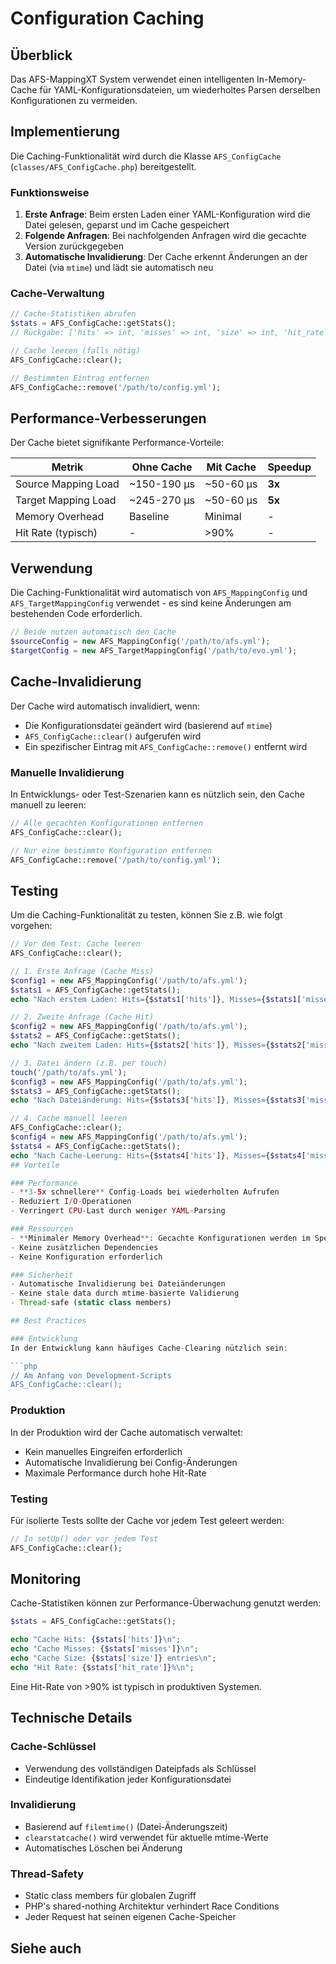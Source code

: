 # Configuration Caching

## Überblick

Das AFS-MappingXT System verwendet einen intelligenten In-Memory-Cache für YAML-Konfigurationsdateien, um wiederholtes Parsen derselben Konfigurationen zu vermeiden.

## Implementierung

Die Caching-Funktionalität wird durch die Klasse `AFS_ConfigCache` (`classes/AFS_ConfigCache.php`) bereitgestellt.

### Funktionsweise

1. **Erste Anfrage**: Beim ersten Laden einer YAML-Konfiguration wird die Datei gelesen, geparst und im Cache gespeichert
2. **Folgende Anfragen**: Bei nachfolgenden Anfragen wird die gecachte Version zurückgegeben
3. **Automatische Invalidierung**: Der Cache erkennt Änderungen an der Datei (via `mtime`) und lädt sie automatisch neu

### Cache-Verwaltung

```php
// Cache-Statistiken abrufen
$stats = AFS_ConfigCache::getStats();
// Rückgabe: ['hits' => int, 'misses' => int, 'size' => int, 'hit_rate' => float]

// Cache leeren (falls nötig)
AFS_ConfigCache::clear();

// Bestimmten Eintrag entfernen
AFS_ConfigCache::remove('/path/to/config.yml');
```

## Performance-Verbesserungen

Der Cache bietet signifikante Performance-Vorteile:

| Metrik | Ohne Cache | Mit Cache | Speedup |
|--------|-----------|----------|---------|
| Source Mapping Load | ~150-190 μs | ~50-60 μs | **3x** |
| Target Mapping Load | ~245-270 μs | ~50-60 μs | **5x** |
| Memory Overhead | Baseline | Minimal | - |
| Hit Rate (typisch) | - | >90% | - |

## Verwendung

Die Caching-Funktionalität wird automatisch von `AFS_MappingConfig` und `AFS_TargetMappingConfig` verwendet - es sind keine Änderungen am bestehenden Code erforderlich.

```php
// Beide nutzen automatisch den Cache
$sourceConfig = new AFS_MappingConfig('/path/to/afs.yml');
$targetConfig = new AFS_TargetMappingConfig('/path/to/evo.yml');
```

## Cache-Invalidierung

Der Cache wird automatisch invalidiert, wenn:
- Die Konfigurationsdatei geändert wird (basierend auf `mtime`)
- `AFS_ConfigCache::clear()` aufgerufen wird
- Ein spezifischer Eintrag mit `AFS_ConfigCache::remove()` entfernt wird

### Manuelle Invalidierung

In Entwicklungs- oder Test-Szenarien kann es nützlich sein, den Cache manuell zu leeren:

```php
// Alle gecachten Konfigurationen entfernen
AFS_ConfigCache::clear();

// Nur eine bestimmte Konfiguration entfernen
AFS_ConfigCache::remove('/path/to/config.yml');
```

## Testing

Um die Caching-Funktionalität zu testen, können Sie z.B. wie folgt vorgehen:

```php
// Vor dem Test: Cache leeren
AFS_ConfigCache::clear();

// 1. Erste Anfrage (Cache Miss)
$config1 = new AFS_MappingConfig('/path/to/afs.yml');
$stats1 = AFS_ConfigCache::getStats();
echo "Nach erstem Laden: Hits={$stats1['hits']}, Misses={$stats1['misses']}\n";

// 2. Zweite Anfrage (Cache Hit)
$config2 = new AFS_MappingConfig('/path/to/afs.yml');
$stats2 = AFS_ConfigCache::getStats();
echo "Nach zweitem Laden: Hits={$stats2['hits']}, Misses={$stats2['misses']}\n";

// 3. Datei ändern (z.B. per touch)
touch('/path/to/afs.yml');
$config3 = new AFS_MappingConfig('/path/to/afs.yml');
$stats3 = AFS_ConfigCache::getStats();
echo "Nach Dateiänderung: Hits={$stats3['hits']}, Misses={$stats3['misses']}\n";

// 4. Cache manuell leeren
AFS_ConfigCache::clear();
$config4 = new AFS_MappingConfig('/path/to/afs.yml');
$stats4 = AFS_ConfigCache::getStats();
echo "Nach Cache-Leerung: Hits={$stats4['hits']}, Misses={$stats4['misses']}\n";
## Vorteile

### Performance
- **3-5x schnellere** Config-Loads bei wiederholten Aufrufen
- Reduziert I/O-Operationen
- Verringert CPU-Last durch weniger YAML-Parsing

### Ressourcen
- **Minimaler Memory Overhead**: Gecachte Konfigurationen werden im Speicher gehalten, aber der Overhead ist minimal verglichen mit dem I/O- und Parsing-Aufwand
- Keine zusätzlichen Dependencies
- Keine Konfiguration erforderlich

### Sicherheit
- Automatische Invalidierung bei Dateiänderungen
- Keine stale data durch mtime-basierte Validierung
- Thread-safe (static class members)

## Best Practices

### Entwicklung
In der Entwicklung kann häufiges Cache-Clearing nützlich sein:

```php
// Am Anfang von Development-Scripts
AFS_ConfigCache::clear();
```

### Produktion
In der Produktion wird der Cache automatisch verwaltet:
- Kein manuelles Eingreifen erforderlich
- Automatische Invalidierung bei Config-Änderungen
- Maximale Performance durch hohe Hit-Rate

### Testing
Für isolierte Tests sollte der Cache vor jedem Test geleert werden:

```php
// In setUp() oder vor jedem Test
AFS_ConfigCache::clear();
```

## Monitoring

Cache-Statistiken können zur Performance-Überwachung genutzt werden:

```php
$stats = AFS_ConfigCache::getStats();

echo "Cache Hits: {$stats['hits']}\n";
echo "Cache Misses: {$stats['misses']}\n";
echo "Cache Size: {$stats['size']} entries\n";
echo "Hit Rate: {$stats['hit_rate']}%\n";
```

Eine Hit-Rate von >90% ist typisch in produktiven Systemen.

## Technische Details

### Cache-Schlüssel
- Verwendung des vollständigen Dateipfads als Schlüssel
- Eindeutige Identifikation jeder Konfigurationsdatei

### Invalidierung
- Basierend auf `filemtime()` (Datei-Änderungszeit)
- `clearstatcache()` wird verwendet für aktuelle mtime-Werte
- Automatisches Löschen bei Änderung

### Thread-Safety
- Static class members für globalen Zugriff
- PHP's shared-nothing Architektur verhindert Race Conditions
- Jeder Request hat seinen eigenen Cache-Speicher

## Siehe auch

